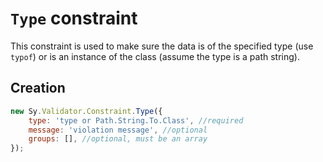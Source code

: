 # `Type` constraint

This constraint is used to make sure the data is of the specified type (use `typof`) or is an instance of the class (assume the type is a path string).

## Creation

```js
new Sy.Validator.Constraint.Type({
    type: 'type or Path.String.To.Class', //required
    message: 'violation message', //optional
    groups: [], //optional, must be an array
});
```